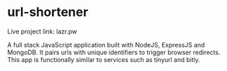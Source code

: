 # url-shortener

Live project link:  lazr.pw


A full stack JavaScript application built with NodeJS, ExpressJS and MongoDB.  It pairs urls with unique identifiers to trigger browser redirects.  This app is functionally similar to services such as tinyurl and bitly.
